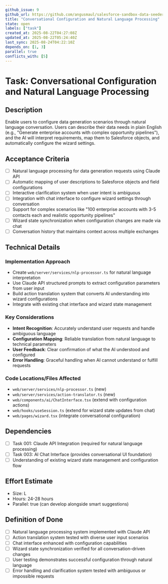 ```yaml
---
github_issue: 9
github_url: https://github.com/angusmaul/salesforce-sandbox-data-seeder/issues/9
title: "Conversational Configuration and Natural Language Processing"
state: open
labels: ["task"]
created_at: 2025-08-22T04:27:08Z
updated_at: 2025-08-22T05:24:40Z
last_sync: 2025-08-24T04:22:10Z
depends_on: [1, 3]
parallel: true
conflicts_with: [5]
---
```


# Task: Conversational Configuration and Natural Language Processing

## Description
Enable users to configure data generation scenarios through natural language conversation. Users can describe their data needs in plain English (e.g., "Generate enterprise accounts with complex opportunity pipelines"), and the AI will interpret requirements, map them to Salesforce objects, and automatically configure the wizard settings.

## Acceptance Criteria
- [ ] Natural language processing for data generation requests using Claude API
- [ ] Automatic mapping of user descriptions to Salesforce objects and field configurations
- [ ] Interactive clarification system when user intent is ambiguous
- [ ] Integration with chat interface to configure wizard settings through conversation
- [ ] Support for complex scenarios like "100 enterprise accounts with 3-5 contacts each and realistic opportunity pipelines"
- [ ] Wizard state synchronization when configuration changes are made via chat
- [ ] Conversation history that maintains context across multiple exchanges

## Technical Details

### Implementation Approach
- Create `web/server/services/nlp-processor.ts` for natural language interpretation
- Use Claude API structured prompts to extract configuration parameters from user input
- Build action translation system that converts AI understanding into wizard configurations
- Integrate with existing chat interface and wizard state management

### Key Considerations
- **Intent Recognition**: Accurately understand user requests and handle ambiguous language
- **Configuration Mapping**: Reliable translation from natural language to technical parameters
- **User Feedback**: Clear confirmation of what the AI understood and configured
- **Error Handling**: Graceful handling when AI cannot understand or fulfill requests

### Code Locations/Files Affected
- `web/server/services/nlp-processor.ts` (new)
- `web/server/services/action-translator.ts` (new)
- `web/components/ai/ChatInterface.tsx` (extend with configuration actions)
- `web/hooks/useSession.ts` (extend for wizard state updates from chat)
- `web/pages/wizard.tsx` (integrate conversational configuration)

## Dependencies
- [ ] Task 001: Claude API Integration (required for natural language processing)
- [ ] Task 003: AI Chat Interface (provides conversational UI foundation)
- [ ] Understanding of existing wizard state management and configuration flow

## Effort Estimate
- Size: L
- Hours: 24-28 hours
- Parallel: true (can develop alongside smart suggestions)

## Definition of Done
- [ ] Natural language processing system implemented with Claude API
- [ ] Action translation system tested with diverse user input scenarios
- [ ] Chat interface enhanced with configuration capabilities
- [ ] Wizard state synchronization verified for all conversation-driven changes
- [ ] User testing demonstrates successful configuration through natural language
- [ ] Error handling and clarification system tested with ambiguous or impossible requests